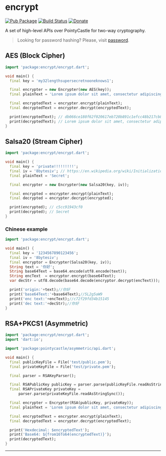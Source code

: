 # encrypt

[![Pub Package](https://img.shields.io/pub/v/encrypt.svg)](https://pub.dartlang.org/packages/encrypt)
[![Build Status](https://travis-ci.org/leocavalcante/encrypt.svg?branch=master)](https://travis-ci.org/leocavalcante/encrypt)
[![Donate](https://www.paypalobjects.com/en_US/i/btn/btn_donate_SM.gif)](https://www.paypal.com/cgi-bin/webscr?cmd=_s-xclick&hosted_button_id=E4F45BFVMFVQW)

A set of high-level APIs over PointyCastle for two-way cryptography.

> Looking for password hashing? Please, visit [password](https://github.com/leocavalcante/password-dart).

## AES (Block Cipher)
```dart
import 'package:encrypt/encrypt.dart';

void main() {
  final key = 'my32lengthsupersecretnooneknows1';

  final encrypter = new Encrypter(new AES(key));
  final plainText = 'Lorem ipsum dolor sit amet, consectetur adipiscing elit ........';

  final encryptedText = encrypter.encrypt(plainText);
  final decryptedText = encrypter.decrypt(encryptedText);

  print(encryptedText); // db066ce180f62f020617eb720b891c1efcc48b217cb83272812a8efe3b30e7eae4373ddcede4ea77bdae77d126d95457b3759b1983bf4cb4a6a5b051a5690bdf
  print(decryptedText); // Lorem ipsum dolor sit amet, consectetur adipiscing elit ........
}
```

## Salsa20 (Stream Cipher)
```dart
import 'package:encrypt/encrypt.dart';

void main() {
  final key = 'private!!!!!!!!!';
  final iv = '8bytesiv'; // https://en.wikipedia.org/wiki/Initialization_vector
  final plainText = 'Secret';

  final encrypter = new Encrypter(new Salsa20(key, iv));

  final encrypted = encrypter.encrypt(plainText);
  final decrypted = encrypter.decrypt(encrypted);

  print(encrypted); // c5cc91943cf0
  print(decrypted); // Secret
}
```

### Chinese example
```dart
import 'package:encrypt/encrypt.dart';

void main() {
  final key = '1234567890123456';
  final iv = '8bytesiv';
  final encryptor = Encrypter(Salsa20(key, iv));
  String text = '你好';
  String base64Text = base64.encode(utf8.encode(text));
  String encText  = encryptor.encrypt(base64Text);
  var decStr = utf8.decode(base64.decode(encryptor.decrypt(encText)));

  print('origin:'+text);//你好
  print('base64Text:'+base64Text);//5L2g5aW9
  print('enc text:'+encText);//c72f29fd34b15145
  print('dec text:'+decStr);//你好
}
```

## RSA+PKCS1 (Asymmetric)
```dart
import 'package:encrypt/encrypt.dart';
import 'dart:io';

import 'package:pointycastle/asymmetric/api.dart';

void main() {
  final publicKeyFile = File('test/public.pem');
  final privateKeyFile = File('test/private.pem');

  final parser = RSAKeyParser();

  final RSAPublicKey publicKey = parser.parse(publicKeyFile.readAsStringSync());
  final RSAPrivateKey privateKey =
      parser.parse(privateKeyFile.readAsStringSync());

  final encrypter = Encrypter(RSA(publicKey, privateKey));
  final plainText = 'Lorem ipsum dolor sit amet, consectetur adipiscing elit';

  final encryptedText = encrypter.encrypt(plainText);
  final decryptedText = encrypter.decrypt(encryptedText);

  print('Hexdecimal: $encryptedText');
  print('Base64: ${from16To64(encryptedText)}');
  print(decryptedText);
}
```
---
